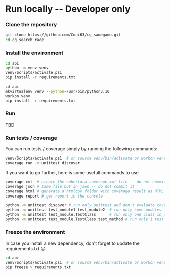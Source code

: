# Run locally -- Developer only

### Clone the repository

```sh
git clone https://github.com/Coni63/cg_samegame.git
cd cg_search_race
```

### Install the environment

```sh
cd api
python -m venv venv
venv/Scripts/activate.ps1
pip install -r requirements.txt
```

```sh
cd api
mkvirtualenv venv --python=/usr/bin/python3.10
workon venv
pip install -r requirements.txt
```

### Run

TBD

### Run tests / coverage

You can run tests / coverage simply by running the following commands:

```sh
venv/Scripts/activate.ps1  # or source venv/bin/activate or workon venv
coverage run -m unittest discover
```

If you want to go further, here is some usefull commands to use

```sh
coverage xml  # create the cobertura coverage.xml file -- do not commit it
coverage json # same file but in json -- do not commit it
coverage html # generate a htmlcov folder with coverage result as HTML file -- do not commit it
coverage report # get report in the console

python -m unittest discover # run only unittest and don't evaluate coverage
python -m unittest test_module1 test_module2  # run only some modules
python -m unittest test_module.TestClass      # run only one class in a module
python -m unittest test_module.TestClass.test_method # run only 1 test in a class
```

### Freeze the environment

In case you install a new dependency, don't forget to update the requirements.txt 😉

```sh
cd api
venv/Scripts/activate.ps1  # or source venv/bin/activate or workon venv
pip freeze > requirements.txt
```